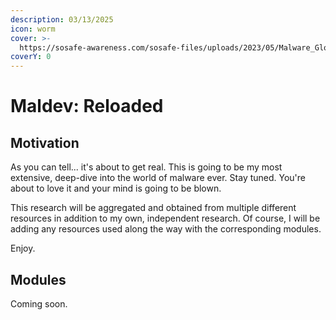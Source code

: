 ```yaml
---
description: 03/13/2025
icon: worm
cover: >-
  https://sosafe-awareness.com/sosafe-files/uploads/2023/05/Malware_Glossary_Header.jpg
coverY: 0
---
```


# Maldev: Reloaded

## Motivation

As you can tell... it's about to get real. This is going to be my most extensive, deep-dive into the world of malware ever. Stay tuned. You're about to love it and your mind is going to be blown.

This research will be aggregated and obtained from multiple different resources in addition to my own, independent research. Of course, I will be adding any resources used along the way with the corresponding modules.&#x20;

Enjoy.

## Modules

Coming soon.
